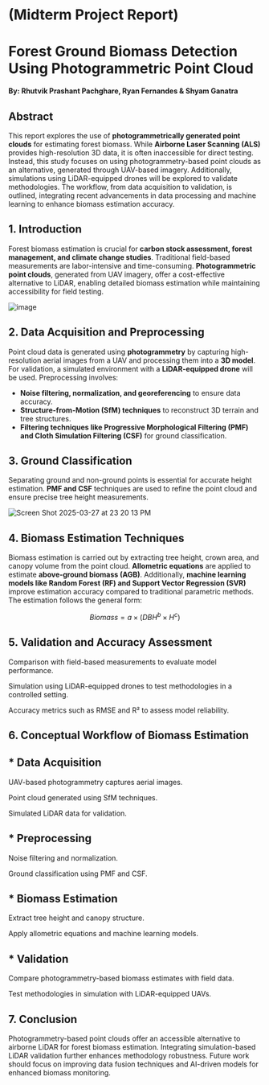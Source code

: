 # (Midterm Project Report)
# Forest Ground Biomass Detection Using Photogrammetric Point Cloud

**By: Rhutvik Prashant Pachghare, Ryan Fernandes & Shyam Ganatra**

## Abstract  
This report explores the use of **photogrammetrically generated point clouds** for estimating forest biomass. While **Airborne Laser Scanning (ALS)** provides high-resolution 3D data, it is often inaccessible for direct testing. Instead, this study focuses on using photogrammetry-based point clouds as an alternative, generated through UAV-based imagery. Additionally, simulations using LiDAR-equipped drones will be explored to validate methodologies. The workflow, from data acquisition to validation, is outlined, integrating recent advancements in data processing and machine learning to enhance biomass estimation accuracy.

## 1. Introduction  
Forest biomass estimation is crucial for **carbon stock assessment, forest management, and climate change studies**. Traditional field-based measurements are labor-intensive and time-consuming. **Photogrammetric point clouds**, generated from UAV imagery, offer a cost-effective alternative to LiDAR, enabling detailed biomass estimation while maintaining accessibility for field testing.

![image](https://github.com/user-attachments/assets/1a51ff54-a2a9-421a-8289-30bf74ad2903)

## 2. Data Acquisition and Preprocessing  
Point cloud data is generated using **photogrammetry** by capturing high-resolution aerial images from a UAV and processing them into a **3D model**. For validation, a simulated environment with a **LiDAR-equipped drone** will be used. Preprocessing involves:  
- **Noise filtering, normalization, and georeferencing** to ensure data accuracy.  
- **Structure-from-Motion (SfM) techniques** to reconstruct 3D terrain and tree structures.  
- **Filtering techniques like Progressive Morphological Filtering (PMF) and Cloth Simulation Filtering (CSF)** for ground classification.

## 3. Ground Classification  
Separating ground and non-ground points is essential for accurate height estimation. **PMF and CSF** techniques are used to refine the point cloud and ensure precise tree height measurements.

![Screen Shot 2025-03-27 at 23 20 13 PM](https://github.com/user-attachments/assets/8fd0e1dc-a48d-46ef-b63e-0a219aaf0020)

## 4. Biomass Estimation Techniques  
Biomass estimation is carried out by extracting tree height, crown area, and canopy volume from the point cloud. **Allometric equations** are applied to estimate **above-ground biomass (AGB)**. Additionally, **machine learning models like Random Forest (RF) and Support Vector Regression (SVR)** improve estimation accuracy compared to traditional parametric methods. The estimation follows the general form:  
```math
Biomass = a \times (DBH^b \times H^c)
```

## 5. Validation and Accuracy Assessment

Comparison with field-based measurements to evaluate model performance.

Simulation using LiDAR-equipped drones to test methodologies in a controlled setting.

Accuracy metrics such as RMSE and R² to assess model reliability.

## 6. Conceptual Workflow of Biomass Estimation

## * Data Acquisition

  UAV-based photogrammetry captures aerial images.

  Point cloud generated using SfM techniques.

  Simulated LiDAR data for validation.

## * Preprocessing

Noise filtering and normalization.

Ground classification using PMF and CSF.

## * Biomass Estimation

Extract tree height and canopy structure.

Apply allometric equations and machine learning models.

## * Validation

Compare photogrammetry-based biomass estimates with field data.

Test methodologies in simulation with LiDAR-equipped UAVs.

## 7. Conclusion

Photogrammetry-based point clouds offer an accessible alternative to airborne LiDAR for forest biomass estimation. Integrating simulation-based LiDAR validation further enhances methodology robustness. Future work should focus on improving data fusion techniques and AI-driven models for enhanced biomass monitoring.
